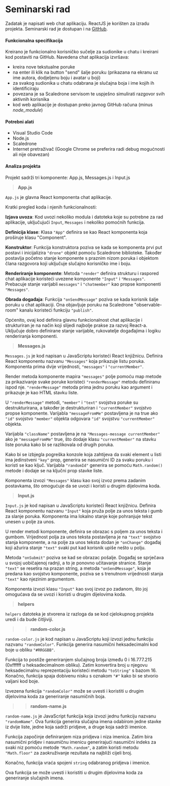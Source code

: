 # Seminarski rad

Zadatak je napisati web chat aplikaciju.
ReactJS je korišten za izradu projekta.
Seminarski rad je dostupan i na [GitHub](https://github.com/idkTG/algebra_fedev_tonigorian).

#### Funkcionalna specifikacija

Kreirano je funkcionalno korisničko sučelje za sudionike u chatu i kreirani kod postaviti na GitHub.
Navedena chat aplikacija izvršava:

- kreira nove tekstualne poruke
- na enter ili klik na button "send" šalje poruku (prikazana na ekranu uz ime autora, dodjeljenu boju i avatar u boji)
- za svakog sudionika u chatu odabrana je slučajna boja i ime kojih ih identificiraju
- povezana je sa Scaledrone servisom te uspješno simulirati razgovor svih aktivnih korisnika
- kod web aplikacije je dostupan preko javnog GitHub računa (minus _node_module_)

#### Potrebni alati

- Visual Studio Code
- Node.js
- Scaledrone
- Internet pretraživač (Google Chrome se preferira radi debug mogućnosti ali nije obavezan)

#### Analiza projekta

Projekt sadrži tri komponente: App.js, Messages.js i Input.js

> **App.js**

`App.js` je glavna React komponenta chat aplikacije.

Kratki pregled koda i njenih funkcionalnosti:

**Izjava uvoza**: Kod uvozi nekoliko modula i datoteka koje su potrebne za rad aplikacije, uključujući `Input`, `Messages` i nekoliko pomoćnih funkcija.

**Definicija klase**: Klasa `"App"` definira se kao React komponenta koja proširuje klasu "Component".

**Konstruktor**: Funkcija konstruktora poziva se kada se komponenta prvi put postavi i inicijalizira `"drone"` objekt pomoću Scaledrone biblioteke. Također postavlja početno stanje komponente s praznim nizom poruka i objektom člana razgovora koji uključuje slučajno korisničko ime i boju.

**Renderiranje komponente**: Metoda `"render"` definira strukturu i raspored chat aplikacije koristeći uvezene komponente `"Input"` i `"Messages"`. Prebacuje stanje varijabli `messages"` i `"chatmember"` kao propse komponenti `"Messages"`.

**Obrada događaja**: Funkcija `"onSendMessage"` poziva se kada korisnik šalje poruku u chat aplikaciji. Ona objavljuje poruku na Scaledrone "observable-room" kanalu koristeći funkciju `"publish"`.

Općenito, ovaj kod definira glavnu funkcionalnost chat aplikacije i strukturiran je na način koji slijedi najbolje prakse za razvoj React-a. Uključuje dobro definirane stanje varijable, rukovatelje događajima i logiku renderiranja komponenti.

> **Messages.js**

`Messages.js` je kod napisan u JavaScriptu koristeći React knjižnicu. Definira React komponentu nazvanu `"Messages"` koja prikazuje listu poruka. Komponenta prima dvije vrijednosti, `"messages"` i `"currentMember"`.

Render metoda komponente mapira `"messages"` polje pomoću map metode za prikazivanje svake poruke koristeći `"renderMessage"` metodu definiranu ispod nje. `"renderMessage"` metoda prima jednu poruku kao argument i prikazuje je kao HTML stavku liste.

U `"renderMessage"` metodi, `"member"` i `"text"` svojstva poruke su destrukturirana, a također je destrukturiran i `"currentMember"` svojstvo propse komponente. Varijabla `"messageFromMe"` postavljena je na true ako `"id"` svojstvo `"member"` objekta odgovara `"id"` svojstvu `"currentMember"` objekta.

Varijabla `"className"` postavljena je na `"Messages-message currentMember"` ako je `"messageFromMe"` true, što dodaje klasu `"currentMember"` na stavku liste poruka kako bi se razlikovala od drugih poruka.

Kako bi se izbjegla pogreška konzole koja zahtijeva da svaki element u listi ima jedinstveni `"key"` prop, generira se nasumični ID za svaku poruku i koristi se kao ključ. Varijabla `"randomId"` generira se pomoću `Math.random()` metode i dodaje se na ključni prop stavke liste.

Komponenta izvozi `"Messages"` klasu kao svoj izvoz prema zadanim postavkama, što omogućuje da se uvozi i koristi u drugim dijelovima koda.

> **Input.js**

`Input.js` je kod napisan u JavaScriptu koristeći React knjižnicu. Definira React komponentu nazvanu `"Input"` koja pruža polje za unos teksta i gumb za slanje poruka. Komponenta ima lokalno stanje koje pohranjuje tekst unesen u polje za unos.

U render metodi komponente, definira se obrazac s poljem za unos teksta i gumbom. Vrijednost polja za unos teksta postavljena je na `"text"` svojstvo stanja komponente, a na polje za unos teksta dodan je `"onChange"` događaj koji ažurira stanje `"text"` svaki put kad korisnik upiše nešto u polju.

Metoda `"onSubmit"` poziva se kad se obrazac pošalje. Događaj se sprječava u svojoj uobičajenoj radnji, a to je ponovno učitavanje stranice. Stanje `"text"` se resetira na prazan string, a metoda `"onSendMessage"`, koja je predana kao svojstvo komponente, poziva se s trenutnom vrijednosti stanja `"text"` kao njezinim argumentom.

Komponenta izvozi klasu `"Input"` kao svoj izvoz po zadanom, što joj omogućava da se uvozi i koristi u drugim dijelovima koda.

> **helpers**

`helpers` datoteka je stvorena iz razloga da se kod cjelokupnog projekta uredi i da bude čitljiviji.

> > **random-color.js**

`random-color.js` je kod napisan u JavaScriptu koji izvozi jednu funkciju nazvanu `"randomColor"`. Funkcija generira nasumični heksadecimalni kod boje u obliku `"#RRGGBB"`.

Funkcija to postiže generiranjem slučajnog broja između 0 i 16.777.215 (0xffffff u heksadecimalnom obliku). Zatim konvertira broj u njegovu heksadecimalnu reprezentaciju koristeći metodu `"toString"` s bazom 16. Konačno, funkcija spaja dobivenu nisku s oznakom `"#"` kako bi se stvorio valjani kod boje.

Izvezena funkcija `"randomColor"` može se uvesti i koristiti u drugim dijelovima koda za generiranje nasumičnih boja.

> > **random-name.js**

`random-name.js` je JavaScript funkcija koja izvozi jednu funkciju nazvanu `"randomName"`. Ova funkcija generira slučajna imena odabirom jedne stavke iz dvije liste, jedne koja sadrži pridjeve, a druge koja sadrži imenice.

Funkcija započinje definiranjem niza pridjeva i niza imenica. Zatim bira nasumični pridjev i nasumičnu imenicu generirajući nasumični indeks za svaki niz pomoću metode `"Math.random"`, a zatim koristi metodu `"Math.floor"` za zaokruživanje rezultata na najbliži cijeli broj.

Konačno, funkcija vraća spojeni `string` odabranog pridjeva i imenice.

Ova funkcija se može uvesti i koristiti u drugim dijelovima koda za generiranje slučajnih imena.
